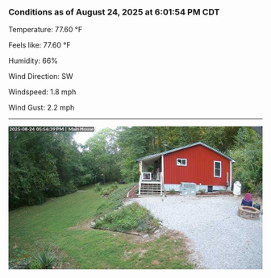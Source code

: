 ### Conditions as of August 24, 2025 at 6:01:54 PM CDT 

Temperature: 77.60 &deg;F

Feels like: 77.60 &deg;F

Humidity: 66%

Wind Direction: SW

Windspeed: 1.8 mph

Wind Gust: 2.2 mph

---

<img src="./images/latest.jpeg"/>

